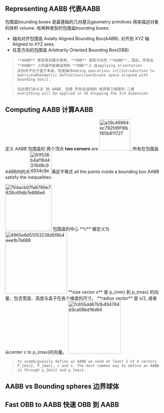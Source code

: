 ## Representing AABB 代表AABB
包围盒bounding boxes 是最基础的几何基元geometry primitives 用来描述对象的体积 volume. 有两种类型的包围盒bounding boxes:
- 轴向对齐包围盒 Axially Aligned Bounding Box(AABB). 对齐到 XYZ 轴 Aligned to XYZ axes.
- 任意方向的包围盒 Arbitrarily Oriented Bounding Box(OBB)

> ```
> **AABB** 更容易创建与使用, **OBB** 是有方向的 **AABB**, 因此，所有在 **AABB** 上的操作能被运用到 **OBB**上 且applying orientation.
> 区别并不在于盒子本身，而是操作making operations in[[Introduction to matrices#Geometric definition|coordinate space aligned with bounding box]].
> ```

> ```
> 在此我们会关注 3D AABB, 但是 所有会运用到 放弃第三维度的 二维  everything will be applied in 2D dropping the 3rd dimension
> ```

## Computing AABB 计算AABB
定义 AABB 包围盒的 两个顶点 **two corners** are <img width="100" alt="a29c46984ec792fd9f16bf65b811727" src="https://user-images.githubusercontent.com/31954987/234482257-b2230ca7-8366-44a0-8139-f21378477507.png">,
所有在包围盒AABB内的点<img width="70" alt="61f536b4af16d437648c94934c8ec10" src="https://user-images.githubusercontent.com/31954987/234483070-75a8253c-e7d3-43cb-8252-cae22a85dd52.png">满足不等式 all the points inside a bounding box AABB satisfy the inequalities:

<img width="150" alt="704acb07fa6786e7628c69db7e888e6" src="https://user-images.githubusercontent.com/31954987/234483664-f5916ed9-732e-4c0c-810c-79498ca1b49a.png">
包围盒的中心 **c** 被定义为

<img width="200" alt="4965e6d51053238d5f6b4eee1b7b689" src="https://user-images.githubusercontent.com/31954987/234751858-7188e852-5f9b-4c0a-ae40-45dbd5e9ea81.png">  
**size vector s** 是 p_{min} 到 p_{max} 的向量，包含宽度、高度与盒子在各个维度的尺寸。 **radius vector** 是 s/2, 或者 从center c to p_{max}的向量。
<img width="170" alt="7c655dd67b1b494764d3ca08bd16d64" src="https://user-images.githubusercontent.com/31954987/234785333-5cd6f0f5-d4f2-462e-9be0-235f62bf1931.png">

> ```
> to unambiguously define an AABB we need at least 2 of 4 vectors P_{min}, P_{max}, c and s. The most common way to define an AABB is through p_{min} and p_{max}.
> ```

## AABB vs Bounding spheres 边界球体


## Fast OBB to AABB 快速 OBB 到 AABB


